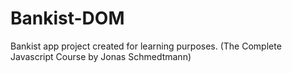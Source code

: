 # Bankist-DOM

Bankist app project created for learning purposes. (The Complete Javascript Course by Jonas Schmedtmann)
